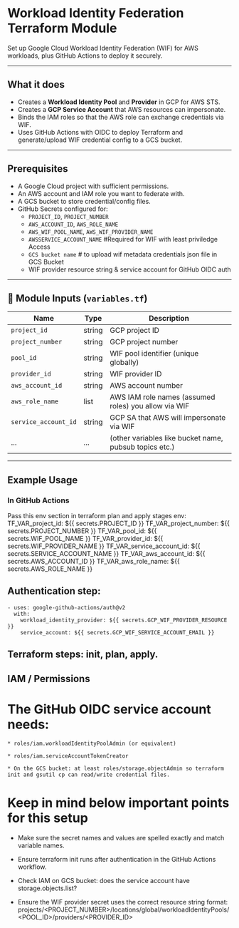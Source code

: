 # Workload Identity Federation Terraform Module

Set up Google Cloud Workload Identity Federation (WIF) for AWS workloads, plus GitHub Actions to deploy it securely.

---

## What it does

- Creates a **Workload Identity Pool** and **Provider** in GCP for AWS STS.  
- Creates a **GCP Service Account** that AWS resources can impersonate.  
- Binds the IAM roles so that the AWS role can exchange credentials via WIF.  
- Uses GitHub Actions with OIDC to deploy Terraform and generate/upload WIF credential config to a GCS bucket.

---

## Prerequisites

- A Google Cloud project with sufficient permissions.  
- An AWS account and IAM role you want to federate with.  
- A GCS bucket to store credential/config files.  
- GitHub Secrets configured for:
  - `PROJECT_ID`, `PROJECT_NUMBER`  
  - `AWS_ACCOUNT_ID`, `AWS_ROLE_NAME`  
  - `AWS_WIF_POOL_NAME`, `AWS_WIF_PROVIDER_NAME`  
  - `AWSSERVICE_ACCOUNT_NAME`  #Required for WIF with least priviledge Access
  - `GCS bucket name` # to upload wif metadata credentials json file in GCS Bucket  
  - WIF provider resource string & service account for GitHub OIDC auth

---

## 📁 Module Inputs (`variables.tf`)

| Name                    | Type     | Description                                              |
|-------------------------|----------|----------------------------------------------------------|
| `project_id`            | string   | GCP project ID                                           |
| `project_number`        | string   | GCP project number                                       |
| `pool_id`               | string   | WIF pool identifier (unique globally)                   |
| `provider_id`           | string   | WIF provider ID                                          |
| `aws_account_id`        | string   | AWS account number                                       |
| `aws_role_name`         | list     | AWS IAM role names (assumed roles) you allow via WIF    |
| `service_account_id`    | string   | GCP SA that AWS will impersonate via WIF                |
| ...                     | ...      | (other variables like bucket name, pubsub topics etc.)   |

---

## Example Usage

### In GitHub Actions
Pass this env section in terraform plan and apply stages
env:
  TF_VAR_project_id: ${{ secrets.PROJECT_ID }}
  TF_VAR_project_number: ${{ secrets.PROJECT_NUMBER }}
  TF_VAR_pool_id: ${{ secrets.WIF_POOL_NAME }}
  TF_VAR_provider_id: ${{ secrets.WIF_PROVIDER_NAME }}
  TF_VAR_service_account_id: ${{ secrets.SERVICE_ACCOUNT_NAME }}
  TF_VAR_aws_account_id: ${{ secrets.AWS_ACCOUNT_ID }}
  TF_VAR_aws_role_name: ${{ secrets.AWS_ROLE_NAME }}



## Authentication step:

    - uses: google-github-actions/auth@v2
      with:
        workload_identity_provider: ${{ secrets.GCP_WIF_PROVIDER_RESOURCE }}
        service_account: ${{ secrets.GCP_WIF_SERVICE_ACCOUNT_EMAIL }}

## Terraform steps: init, plan, apply.

## IAM / Permissions

# The GitHub OIDC service account needs:

    * roles/iam.workloadIdentityPoolAdmin (or equivalent)

    * roles/iam.serviceAccountTokenCreator

    * On the GCS bucket: at least roles/storage.objectAdmin so terraform init and gsutil cp can read/write credential files.

# Keep in mind below important points for this setup

* Make sure the secret names and values are spelled exactly and match variable names.

* Ensure terraform init runs after authentication in the GitHub Actions workflow.

* Check IAM on GCS bucket: does the service account have storage.objects.list?

* Ensure the WIF provider secret uses the correct resource string format:
projects/<PROJECT_NUMBER>/locations/global/workloadIdentityPools/<POOL_ID>/providers/<PROVIDER_ID>